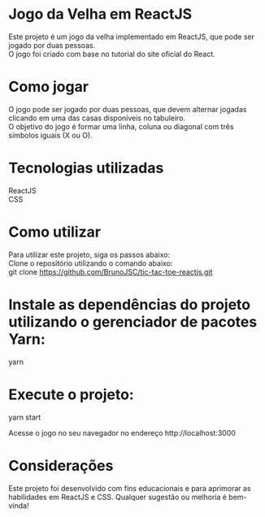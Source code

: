# Jogo da Velha em ReactJS <br />

Este projeto é um jogo da velha implementado em ReactJS, que pode ser jogado por duas pessoas. <br />
O jogo foi criado com base no tutorial do site oficial do React.

# Como jogar <br />
O jogo pode ser jogado por duas pessoas, que devem alternar jogadas clicando em uma das casas disponíveis no tabuleiro. <br />
O objetivo do jogo é formar uma linha, coluna ou diagonal com três símbolos iguais (X ou O).

# Tecnologias utilizadas <br />
ReactJS <br />
CSS <br />

# Como utilizar <br />
Para utilizar este projeto, siga os passos abaixo: <br />
Clone o repositório utilizando o comando abaixo: <br />
git clone https://github.com/BrunoJSC/tic-tac-toe-reactjs.git

# Instale as dependências do projeto utilizando o gerenciador de pacotes Yarn: <br />
yarn

# Execute o projeto: <br />
yarn start

Acesse o jogo no seu navegador no endereço http://localhost:3000 <br />

# Considerações <br />
Este projeto foi desenvolvido com fins educacionais e para aprimorar as habilidades em ReactJS e CSS. Qualquer sugestão ou melhoria é bem-vinda!
